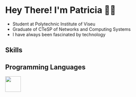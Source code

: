 # Hey There! I'm Patricia 👋🏻

- Student at Polytechnic Institute of Viseu
- Graduate of CTeSP of Networks and Computing Systems
- I have always been fascinated by technology

## Skills

## Programming Languages
<img width="50" height="50" src="https://cdn.jsdelivr.net/gh/devicons/devicon@latest/icons/html5/html5-original-wordmark.svg"/>
          
